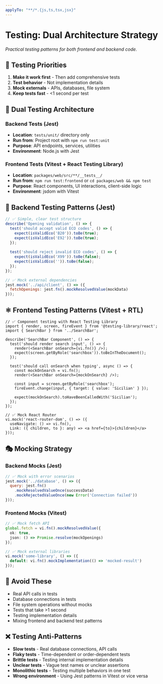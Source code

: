 ```yaml
---
applyTo: "**/*.{js,ts,tsx,jsx}"
---
```


# Testing: Dual Architecture Strategy

*Practical testing patterns for both frontend and backend code.*

## 🎯 Testing Priorities
1. **Make it work first** - Then add comprehensive tests
2. **Test behavior** - Not implementation details
3. **Mock externals** - APIs, databases, file system
4. **Keep tests fast** - <1 second per test

## 📁 Dual Testing Architecture

### Backend Tests (Jest)
- **Location**: `tests/unit/` directory only
- **Run from**: Project root with `npm run test:unit`
- **Purpose**: API endpoints, services, utilities
- **Environment**: Node.js with Jest

### Frontend Tests (Vitest + React Testing Library)
- **Location**: `packages/web/src/**/__tests__/`
- **Run from**: `npm run test:frontend` or `cd packages/web && npm test`
- **Purpose**: React components, UI interactions, client-side logic
- **Environment**: jsdom with Vitest

## 🧪 Backend Testing Patterns (Jest)
```javascript
// ✅ Simple, clear test structure
describe('Opening validation', () => {
  test('should accept valid ECO codes', () => {
    expect(isValidEco('B20')).toBe(true);
    expect(isValidEco('E92')).toBe(true);
  });
  
  test('should reject invalid ECO codes', () => {
    expect(isValidEco('X99')).toBe(false);
    expect(isValidEco('')).toBe(false);
  });
});

// ✅ Mock external dependencies
jest.mock('../api/client', () => ({
  fetchOpenings: jest.fn().mockResolvedValue(mockData)
}));
```

## ⚛️ Frontend Testing Patterns (Vitest + RTL)
```tsx
// ✅ Component testing with React Testing Library
import { render, screen, fireEvent } from '@testing-library/react';
import { SearchBar } from '../SearchBar';

describe('SearchBar Component', () => {
  test('should render search input', () => {
    render(<SearchBar onSearch={vi.fn()} />);
    expect(screen.getByRole('searchbox')).toBeInTheDocument();
  });
  
  test('should call onSearch when typing', async () => {
    const mockOnSearch = vi.fn();
    render(<SearchBar onSearch={mockOnSearch} />);
    
    const input = screen.getByRole('searchbox');
    fireEvent.change(input, { target: { value: 'Sicilian' } });
    
    expect(mockOnSearch).toHaveBeenCalledWith('Sicilian');
  });
});

// ✅ Mock React Router
vi.mock('react-router-dom', () => ({
  useNavigate: () => vi.fn(),
  Link: ({ children, to }: any) => <a href={to}>{children}</a>
}));
```

## 🎭 Mocking Strategy

### Backend Mocks (Jest)
```javascript
// ✅ Mock with error scenarios
jest.mock('../database', () => ({
  query: jest.fn()
    .mockResolvedValueOnce(successData)
    .mockRejectedValueOnce(new Error('Connection failed'))
}));
```

### Frontend Mocks (Vitest)
```typescript
// ✅ Mock fetch API
global.fetch = vi.fn().mockResolvedValue({
  ok: true,
  json: () => Promise.resolve(mockOpenings)
});

// ✅ Mock external libraries
vi.mock('some-library', () => ({
  default: vi.fn().mockImplementation(() => 'mocked-result')
}));
```

## 🚫 Avoid These
- Real API calls in tests
- Database connections in tests  
- File system operations without mocks
- Tests that take >1 second
- Testing implementation details
- Mixing frontend and backend test patterns

## ❌ Testing Anti-Patterns
- **Slow tests** - Real database connections, API calls
- **Flaky tests** - Time-dependent or order-dependent tests
- **Brittle tests** - Testing internal implementation details
- **Unclear tests** - Vague test names or unclear assertions
- **Monolithic tests** - Testing multiple behaviors in one test
- **Wrong environment** - Using Jest patterns in Vitest or vice versa
